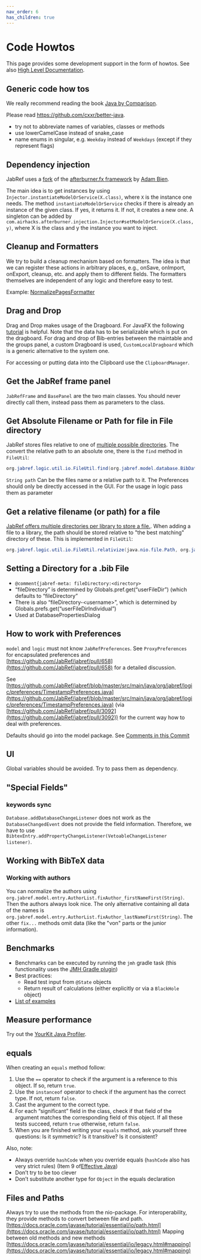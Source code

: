 ```yaml
---
nav_order: 6
has_children: true
---
```

# Code Howtos

This page provides some development support in the form of howtos.
See also [High Level Documentation](../getting-into-the-code/high-level-documentation.md).

## Generic code how tos

We really recommend reading the book [Java by Comparison](http://java.by-comparison.com).

Please read <https://github.com/cxxr/better-java>.

* try not to abbreviate names of variables, classes or methods
* use lowerCamelCase instead of snake\_case
* name enums in singular, e.g. `Weekday` instead of `Weekdays` (except if they represent flags)

## Dependency injection

JabRef uses a [fork](https://github.com/JabRef/afterburner.fx) of the [afterburner.fx framework](https://github.com/AdamBien/afterburner.fx) by [Adam Bien](https://adam-bien.com/).

The main idea is to get instances by using `Injector.instantiateModelOrService(X.class)`, where `X` is the instance one needs.
The method `instantiateModelOrService` checks if there is already an instance of the given class. If yes, it returns it. If not, it creates a new one.
A singleton can be added by `com.airhacks.afterburner.injection.Injector#setModelOrService(X.class, y)`, where X is the class and y the instance you want to inject.

## Cleanup and Formatters

We try to build a cleanup mechanism based on formatters. The idea is that we can register these actions in arbitrary places, e.g., onSave, onImport, onExport, cleanup, etc. and apply them to different fields. The formatters themselves are independent of any logic and therefore easy to test.

Example: [NormalizePagesFormatter](https://github.com/JabRef/jabref/blob/master/src/main/java/org/jabref/logic/formatter/bibtexfields/NormalizePagesFormatter.java)

## Drag and Drop

Drag and Drop makes usage of the Dragboard. For JavaFX the following [tutorial](https://docs.oracle.com/javafx/2/drag_drop/jfxpub-drag_drop.htm) is helpful. Note that the data has to be serializable which is put on the dragboard. For drag and drop of Bib-entries between the maintable and the groups panel, a custom Dragboard is used, `CustomLocalDragboard` which is a generic alternative to the system one.

For accessing or putting data into the Clipboard use the `ClipboardManager`.

## Get the JabRef frame panel

`JabRefFrame` and `BasePanel` are the two main classes. You should never directly call them, instead pass them as parameters to the class.

## Get Absolute Filename or Path for file in File directory

JabRef stores files relative to one of [multiple possible directories](https://docs.jabref.org/finding-sorting-and-cleaning-entries/filelinks#directories-for-files).
The convert the relative path to an absolute one, there is the `find` method in `FileUtil`:

```java
org.jabref.logic.util.io.FileUtil.find(org.jabref.model.database.BibDatabaseContext, java.lang.String, org.jabref.gui.FilePreferences)
```

`String path` Can be the files name or a relative path to it. The Preferences should only be directly accessed in the GUI. For the usage in logic pass them as parameter

## Get a relative filename (or path) for a file

[JabRef offers multiple directories per library to store a file.](https://docs.jabref.org/finding-sorting-and-cleaning-entries/filelinks#directories-for-files).
When adding a file to a library, the path should be stored relative to "the best matching" directory of these.
This is implemented in `FileUtil`:

```java
org.jabref.logic.util.io.FileUtil.relativize(java.nio.file.Path, org.jabref.model.database.BibDatabaseContext, org.jabref.gui.FilePreferences)
```

## Setting a Directory for a .bib File

* `@comment{jabref-meta: fileDirectory:<directory>`
* “fileDirectory” is determined by Globals.pref.get(“userFileDir”) (which defaults to “fileDirectory”
* There is also “fileDirectory-\<username>”, which is determined by Globals.prefs.get(“userFileDirIndividual”)
* Used at DatabasePropertiesDialog

## How to work with Preferences

`model` and `logic` must not know `JabRefPreferences`. See `ProxyPreferences` for encapsulated preferences and [https://github.com/JabRef/jabref/pull/658](https://github.com/JabRef/jabref/pull/658) for a detailed discussion.

See [https://github.com/JabRef/jabref/blob/master/src/main/java/org/jabref/logic/preferences/TimestampPreferences.java](https://github.com/JabRef/jabref/blob/master/src/main/java/org/jabref/logic/preferences/TimestampPreferences.java) (via [https://github.com/JabRef/jabref/pull/3092](https://github.com/JabRef/jabref/pull/3092)) for the current way how to deal with preferences.

Defaults should go into the model package. See [Comments in this Commit](https://github.com/JabRef/jabref/commit/2f553e6557bddf7753b618b0f4edcaa6e873f719#commitcomment-15779484)

## UI

Global variables should be avoided. Try to pass them as dependency.

## "Special Fields"

### keywords sync

`Database.addDatabaseChangeListener` does not work as the `DatabaseChangedEvent` does not provide the field information.
Therefore, we have to use `BibtexEntry.addPropertyChangeListener(VetoableChangeListener listener)`.

## Working with BibTeX data

### Working with authors

You can normalize the authors using `org.jabref.model.entry.AuthorList.fixAuthor_firstNameFirst(String)`. Then the authors always look nice. The only alternative containing all data of the names is `org.jabref.model.entry.AuthorList.fixAuthor_lastNameFirst(String)`. The other `fix...` methods omit data (like the "von" parts or the junior information).

## Benchmarks

* Benchmarks can be executed by running the `jmh` gradle task (this functionality uses the [JMH Gradle plugin](https://github.com/melix/jmh-gradle-plugin))
* Best practices:
  * Read test input from `@State` objects
  * Return result of calculations (either explicitly or via a `BlackHole` object)
* [List of examples](https://github.com/melix/jmh-gradle-example/tree/master/src/jmh/java/org/openjdk/jmh/samples)

## Measure performance

Try out the [YourKit Java Profiler](https://www.yourkit.com).

## equals

When creating an `equals` method follow:

1. Use the `==` operator to check if the argument is a reference to this object. If so, return `true`.
2. Use the `instanceof` operator to check if the argument has the correct type. If not, return `false`.
3. Cast the argument to the correct type.
4. For each “significant” field in the class, check if that field of the argument matches the corresponding field of this object. If all these tests succeed, return `true` otherwise, return `false`.
5. When you are finished writing your `equals` method, ask yourself three questions: Is it symmetric? Is it transitive? Is it consistent?

Also, note:

* Always override `hashCode` when you override equals (`hashCode` also has very strict rules) (Item 9 of[Effective Java](https://www.oreilly.com/library/view/effective-java-3rd/9780134686097/))
* Don’t try to be too clever
* Don’t substitute another type for `Object` in the equals declaration

## Files and Paths

Always try to use the methods from the nio-package. For interoperability, they provide methods to convert between file and path. [https://docs.oracle.com/javase/tutorial/essential/io/path.html](https://docs.oracle.com/javase/tutorial/essential/io/path.html) Mapping between old methods and new methods [https://docs.oracle.com/javase/tutorial/essential/io/legacy.html#mapping](https://docs.oracle.com/javase/tutorial/essential/io/legacy.html#mapping)
